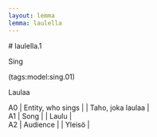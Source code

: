 ```yaml
---
layout: lemma
lemma: laulella
---
```


<div class="sense">
# <span class="sensename">laulella.1</span>

<span class="description">Sing</span>

(tags:model:sing.01)

<span class="description">Laulaa</span>

A0 | Entity, who sings |   | Taho, joka laulaa |  
A1 | Song |   | Laulu |  
A2 | Audience |   | Yleisö |  

</div>

